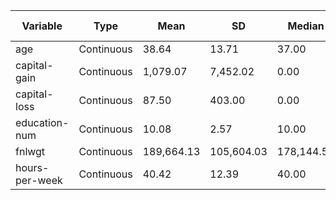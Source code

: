 | Variable | Type | Mean | SD | Median | Min | Max | Mode | Missing (n) | Missing (%) | Count | Proportion (%) |
| --- | --- | --- | --- | --- | --- | --- | --- | --- | --- | --- | --- |
| age | Continuous | 38.64 | 13.71 | 37.00 | 17.00 | 90.00 | 36.00 | 0.00 | 0.00 | 48,842.00 | 100.00 |
| capital-gain | Continuous | 1,079.07 | 7,452.02 | 0.00 | 0.00 | 99,999.00 | 0.00 | 0.00 | 0.00 | 48,842.00 | 100.00 |
| capital-loss | Continuous | 87.50 | 403.00 | 0.00 | 0.00 | 4,356.00 | 0.00 | 0.00 | 0.00 | 48,842.00 | 100.00 |
| education-num | Continuous | 10.08 | 2.57 | 10.00 | 1.00 | 16.00 | 9.00 | 0.00 | 0.00 | 48,842.00 | 100.00 |
| fnlwgt | Continuous | 189,664.13 | 105,604.03 | 178,144.50 | 12,285.00 | 1,490,400.00 | 203,488.00 | 0.00 | 0.00 | 48,842.00 | 100.00 |
| hours-per-week | Continuous | 40.42 | 12.39 | 40.00 | 1.00 | 99.00 | 40.00 | 0.00 | 0.00 | 48,842.00 | 100.00 |